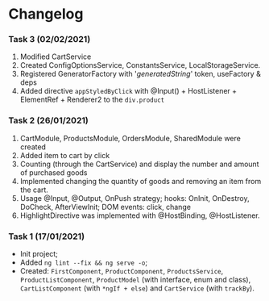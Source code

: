 # Changelog
### Task 3 (02/02/2021)
 1. Modified CartService
 2. Created ConfigOptionsService, ConstantsService, LocalStorageService.
 3. Registered GeneratorFactory with '*generatedString*' token, useFactory & deps
 4. Added directive `appStyledByClick` with @Input() + HostListener + ElementRef + Renderer2 to the `div.product`

### Task 2 (26/01/2021)
 1. CartModule, ProductsModule, OrdersModule, SharedModule were created
 2. Added item to cart by click
 3. Counting (through the CartService) and display the number and amount of purchased goods
 4. Implemented changing the quantity of goods and removing an item from the cart.
 5. Usage @Input, @Output, OnPush strategy; hooks: OnInit, OnDestroy, DoCheck, AfterViewInit; DOM events: click, change
 6. HighlightDirective was implemented with @HostBinding, @HostListener.

### Task 1 (17/01/2021)

   - Init project;
   - Added `ng lint --fix && ng serve -o`;
   - Created: `FirstComponent`, `ProductComponent`, `ProductsService`, `ProductListComponent`,
     `ProductModel` (with interface, enum and class),
     `CartListComponent` (with `*ngIf + else`) and
     `CartService` (with `trackBy`).
